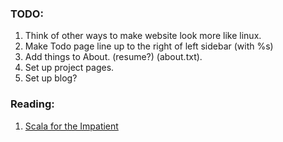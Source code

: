 ### TODO:

1. Think of other ways to make website look more like linux.
2. Make Todo page line up to the right of left sidebar (with %s)
3. Add things to About. (resume?) (about.txt).
4. Set up project pages.
5. Set up blog?

### Reading:

1. [Scala for the Impatient](http://horstmann.com/scala/)



